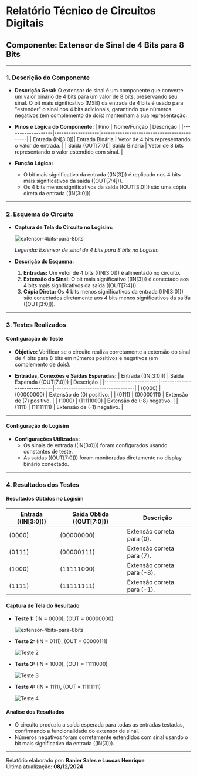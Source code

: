 # **Relatório Técnico de Circuitos Digitais**

## **Componente: Extensor de Sinal de 4 Bits para 8 Bits**

---

### **1. Descrição do Componente**

- **Descrição Geral:**
  O extensor de sinal é um componente que converte um valor binário de 4 bits para um valor de 8 bits, preservando seu sinal. O bit mais significativo (MSB) da entrada de 4 bits é usado para "estender" o sinal nos 4 bits adicionais, garantindo que números negativos (em complemento de dois) mantenham a sua representação.

- **Pinos e Lógica do Componente:**
  | Pino              | Nome/Função       | Descrição                                   |
  |-------------------|-------------------|-------------------------------------------|
  | Entrada \(IN[3:0]\)| Entrada Binária  | Vetor de 4 bits representando o valor de entrada. |
  | Saída \(OUT[7:0]\)| Saída Binária     | Vetor de 8 bits representando o valor estendido com sinal. |

- **Função Lógica:**
  - O bit mais significativo da entrada (\(IN[3]\)) é replicado nos 4 bits mais significativos da saída (\(OUT[7:4]\)).
  - Os 4 bits menos significativos da saída (\(OUT[3:0]\)) são uma cópia direta da entrada (\(IN[3:0]\)).

---

### **2. Esquema do Circuito**

- **Captura de Tela do Circuito no Logisim:**
  
  <img src="Imagens/EsquemaExtensao.png" alt="extensor-4bits-para-8bits" />
  
  *Legenda: Extensor de sinal de 4 bits para 8 bits no Logisim.*

- **Descrição do Esquema:**
    1. **Entradas:** Um vetor de 4 bits (\(IN[3:0]\)) é alimentado no circuito.
    2. **Extensão do Sinal:** O bit mais significativo (\(IN[3]\)) é conectado aos 4 bits mais significativos da saída (\(OUT[7:4]\)).
    3. **Cópia Direta:** Os 4 bits menos significativos da entrada (\(IN[3:0]\)) são conectados diretamente aos 4 bits menos significativos da saída (\(OUT[3:0]\)).

---

### **3. Testes Realizados**

#### **Configuração do Teste**

- **Objetivo:**
  Verificar se o circuito realiza corretamente a extensão do sinal de 4 bits para 8 bits em números positivos e negativos (em complemento de dois).

- **Entradas, Conexões e Saídas Esperadas:**
  | Entrada (\(IN[3:0]\)) | Saída Esperada (\(OUT[7:0]\)) | Descrição                        |
  |-----------------------|-----------------------------|----------------------------------|
  | \(0000\)              | \(00000000\)                | Extensão de \(0\) positivo.      |
  | \(0111\)              | \(00000111\)                | Extensão de \(7\) positivo.      |
  | \(1000\)              | \(11111000\)                | Extensão de \(-8\) negativo.     |
  | \(1111\)              | \(11111111\)                | Extensão de \(-1\) negativo.     |

---

#### **Configuração do Logisim**

- **Configurações Utilizadas:**
  - Os sinais de entrada (\(IN[3:0]\)) foram configurados usando constantes de teste.
  - As saídas (\(OUT[7:0]\)) foram monitoradas diretamente no display binário conectado.

---

### **4. Resultados dos Testes**

#### **Resultados Obtidos no Logisim**
| Entrada (\(IN[3:0]\)) | Saída Obtida (\(OUT[7:0]\)) | Descrição                       |
|-----------------------|---------------------------|---------------------------------|
| \(0000\)              | \(00000000\)              | Extensão correta para \(0\).    |
| \(0111\)              | \(00000111\)              | Extensão correta para \(7\).    |
| \(1000\)              | \(11111000\)              | Extensão correta para \(-8\).   |
| \(1111\)              | \(11111111\)              | Extensão correta para \(-1\).   |

#### **Captura de Tela do Resultado**
- **Teste 1:** \(IN = 0000\), \(OUT = 00000000\)
 
  <img src="Imagens/EsquemaExtensao.png" alt="extensor-4bits-para-8bits" />

- **Teste 2:** \(IN = 0111\), \(OUT = 00000111\)
  
  ![Teste 2](./Imagens/extensor-teste2.png)

- **Teste 3:** \(IN = 1000\), \(OUT = 11111000\)
  
  ![Teste 3](./Imagens/extensor-teste3.png)

- **Teste 4:** \(IN = 1111\), \(OUT = 11111111\)
  
  ![Teste 4](./Imagens/extensor-teste4.png)

#### **Análise dos Resultados**
- O circuito produziu a saída esperada para todas as entradas testadas, confirmando a funcionalidade do extensor de sinal.
- Números negativos foram corretamente estendidos com sinal usando o bit mais significativo da entrada (\(IN[3]\)).

---

Relatório elaborado por: **Ranier Sales e Luccas Henrique**  
Última atualização: **08/12/2024**
